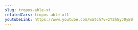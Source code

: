```yaml
---
slug: tropos-able-xt
relatedCars: tropos-able-xt1
youtubeLink: https://www.youtube.com/watch?v=zY2hGyJ0yB0
---
```

